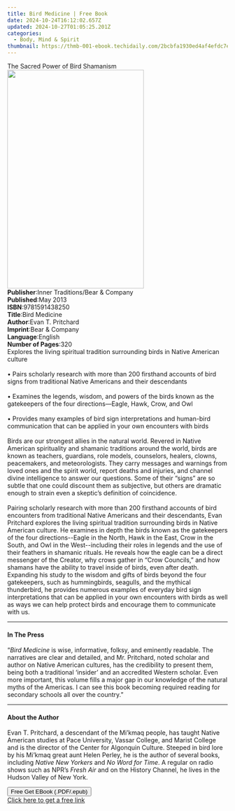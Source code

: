 ```yaml
---
title: Bird Medicine | Free Book
date: 2024-10-24T16:12:02.657Z
updated: 2024-10-27T01:05:25.201Z
categories:
  - Body, Mind & Spirit
thumbnail: https://thmb-001-ebook.techidaily.com/2bcbfa1930ed4af4efdc7e570fcc61040a1140686ccf3e086234292f2bf17464.jpg
---
```

<main id="book-container">
  <div class="flex flex-col">
    <div class="book-brief flex-1 py-6 px-4 sm:p-6 md:py-10 md:px-8">
      <!-- brief-->
      <div class="book-brief-main">The Sacred Power of Bird Shamanism</div>
    </div>
    <div
      class="book-meta-info flex-1 grid gap-4 col-start-1 col-end-3 row-start-1 sm:mb-6 sm:grid-cols-4 lg:gap-6 lg:col-start-2 lg:row-end-6 lg:row-span-6 lg:mb-0"
    >
      <div
        class="book-meta-info-left place-content-center mt-4 p-4 text-sm leading-6 col-start-2 col-span-2 dark:text-slate-400"
      >
        <img
          class="w-full h-500 object-cover rounded-lg sm:h-255 sm:col-span-2 lg:col-span-full"
          src="https://img-001-ebook.techidaily.com/6173feb760041402c8f00de644867124f1a59d95ae10a3cb6229163290f4d6be.jpg"
          alt=""
          width="312"
          height="500"
        />
      </div>
      <div
        class="book-meta-info-right mt-2 col-start-1 row-start-2 col-span-3 self-center"
      >
        <!-- meta data  -->
        <div class="flex flex-col px-4 md:px-8">
          <div class="flex-1">
            <strong>Publisher</strong>:<span class="px-2"
              >Inner Traditions/Bear &amp; Company</span
            >
          </div>
          <div class="flex-1">
            <strong>Published</strong>:<span class="px-2">May 2013</span>
          </div>
          <div class="flex-1">
            <strong>ISBN</strong>:<span class="px-2">9781591438250</span>
          </div>
          <div class="flex-1">
            <strong>Title</strong>:<span class="px-2">Bird Medicine</span>
          </div>
          <div class="flex-1">
            <strong>Author</strong>:<span class="px-2">Evan T. Pritchard</span>
          </div>
          <div class="flex-1">
            <strong>Imprint</strong>:<span class="px-2"
              >Bear &amp; Company</span
            >
          </div>
          <div class="flex-1">
            <strong>Language</strong>:<span class="px-2">English</span>
          </div>
          <div class="flex-1">
            <strong>Number of Pages</strong>:<span class="px-2">320</span>
          </div>
        </div>
      </div>
    </div>
    <div class="book-description flex-1 py-6 px-4 sm:p-6 md:py-10 md:px-8">
      <div class="book-description-main">
        <div accordion-content="" id="description">
          Explores the living spiritual tradition surrounding birds in Native
          American culture <br />
          <br />• Pairs scholarly research with more than 200 firsthand accounts
          of bird signs from traditional Native Americans and their descendants
          <br />
          <br />• Examines the legends, wisdom, and powers of the birds known as
          the gatekeepers of the four directions—Eagle, Hawk, Crow, and Owl
          <br />
          <br />• Provides many examples of bird sign interpretations and
          human-bird communication that can be applied in your own encounters
          with birds <br />
          <br />Birds are our strongest allies in the natural world. Revered in
          Native American spirituality and shamanic traditions around the world,
          birds are known as teachers, guardians, role models, counselors,
          healers, clowns, peacemakers, and meteorologists. They carry messages
          and warnings from loved ones and the spirit world, report deaths and
          injuries, and channel divine intelligence to answer our questions.
          Some of their “signs” are so subtle that one could discount them as
          subjective, but others are dramatic enough to strain even a skeptic’s
          definition of coincidence. <br />
          <br />Pairing scholarly research with more than 200 firsthand accounts
          of bird encounters from traditional Native Americans and their
          descendants, Evan Pritchard explores the living spiritual tradition
          surrounding birds in Native American culture. He examines in depth the
          birds known as the gatekeepers of the four directions--Eagle in the
          North, Hawk in the East, Crow in the South, and Owl in the
          West--including their roles in legends and the use of their feathers
          in shamanic rituals. He reveals how the eagle can be a direct
          messenger of the Creator, why crows gather in “Crow Councils,” and how
          shamans have the ability to travel inside of birds, even after death.
          Expanding his study to the wisdom and gifts of birds beyond the four
          gatekeepers, such as hummingbirds, seagulls, and the mythical
          thunderbird, he provides numerous examples of everyday bird sign
          interpretations that can be applied in your own encounters with birds
          as well as ways we can help protect birds and encourage them to
          communicate with us.
        </div>
        <div class="accordion-fader"></div>
      </div>
    </div>
    <div class="book-excerpts flex-1 py-6 px-4 sm:p-6 md:py-10 md:px-8">
      <!-- excerpts-->
      <div class="book-excerpts-main">
        <hr />
        <h4 class="placeholder placeholder-heading">
          <span>In The Press</span>
        </h4>
        <p>
          “<i>Bird Medicine</i> is wise, informative, folksy, and eminently
          readable. The narratives are clear and detailed, and Mr. Pritchard,
          noted scholar and author on Native American cultures, has the
          credibility to present them, being both a traditional ‘insider’ and an
          accredited Western scholar. Even more important, this volume fills a
          major gap in our knowledge of the natural myths of the Americas. I can
          see this book becoming required reading for secondary schools all over
          the country.”
        </p>
      </div>
    </div>
    <div class="book-about-author flex-1 py-6 px-4 sm:p-6 md:py-10 md:px-8">
      <!-- about author-->
      <div class="book-main-author-main">
        <hr />
        <h4 class="placeholder placeholder-heading">
          <span>About the Author</span>
        </h4>
        <p>
          Evan T. Pritchard, a descendant of the Mi’kmaq people, has taught
          Native American studies at Pace University, Vassar College, and Marist
          College and is the director of the Center for Algonquin Culture.
          Steeped in bird lore by his Mi’kmaq great aunt Helen Perley, he is the
          author of several books, including <i>Native New Yorkers</i> and
          <i>No Word for Time</i>. A regular on radio shows such as NPR’s
          <i>Fresh Air</i> and on the History Channel, he lives in the Hudson
          Valley of New York.
        </p>
      </div>
    </div>
    <div class="book-free-get flex-1 py-6 px-4 sm:p-6 md:py-10 md:px-8">
      <button
        id="btn-free-get"
        class="bg-blue-500 hover:bg-blue-700 text-white font-bold py-2 px-4 rounded"
      >
        Free Get EBook (.PDF/.epub)
      </button>
      <div id="countdown-display" class="px-2 text-lg mt-2"></div>
      <a
        id="free-link"
        class="hidden bg-blue-500 hover:bg-blue-700 text-white font-bold py-2 px-4 rounded"
        href="https://www.ebooks.com/en-us/book/95782475/bird-medicine/evan-t-pritchard/"
        target="_blank"
        >Click here to get a free link</a
      >
    </div>
    <script>
      let countdownTime = 0;
      let countdownInterval = null;
      document
        .getElementById('btn-free-get')
        .addEventListener('click', startCountdown);
      function startCountdown() {
        countdownTime = new Date().getTime() + 60000 * 3;
        countdownInterval = setInterval(updateCountdown, 1000);
        document.getElementById('btn-free-get').disabled = true;
        document
          .getElementById('btn-free-get')
          .classList.add('bg-gray-500', 'cursor-not-allowed');
      }
      function updateCountdown() {
        let currentTime = new Date().getTime();
        let timeLeft = countdownTime - currentTime;
        let secondsLeft = Math.floor(timeLeft / 1000);
        document.getElementById('countdown-display').innerHTML =
          `Remaining time: ${secondsLeft} seconds.`;
        if (secondsLeft <= 0) {
          clearInterval(countdownInterval);
          document.getElementById('btn-free-get').classList.add('hidden');
          document.getElementById('free-link').classList.remove('hidden');
          document.getElementById('countdown-display').innerHTML = '';
        }
      }
    </script>
  </div>
</main>

<ins class="adsbygoogle"
      style="display:block"
      data-ad-client="ca-pub-7571918770474297"
      data-ad-slot="8358498916"
      data-ad-format="auto"
      data-full-width-responsive="true"></ins>
    